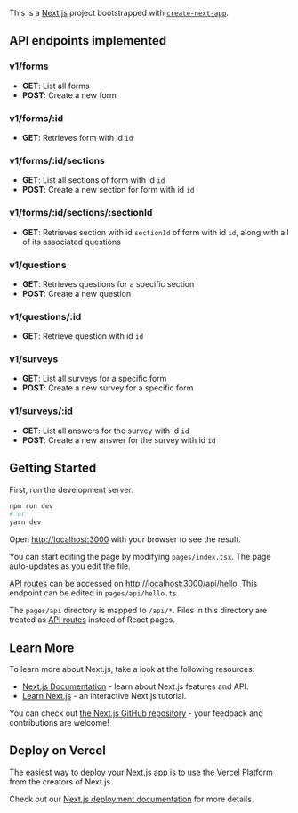 This is a [Next.js](https://nextjs.org/) project bootstrapped with [`create-next-app`](https://github.com/vercel/next.js/tree/canary/packages/create-next-app).

## API endpoints implemented

### v1/forms

- **GET**: List all forms
- **POST**: Create a new form

### v1/forms/:id

- **GET**: Retrieves form with id `id`

### v1/forms/:id/sections

- **GET**: List all sections of form with id `id`
- **POST**: Create a new section for form with id `id`

### v1/forms/:id/sections/:sectionId

- **GET**: Retrieves section with id `sectionId` of form with id `id`, along with all of its associated questions

### v1/questions

- **GET**: Retrieves questions for a specific section
- **POST**: Create a new question

### v1/questions/:id

- **GET**: Retrieve question with id `id`

### v1/surveys

- **GET**: List all surveys for a specific form
- **POST**: Create a new survey for a specific form

### v1/surveys/:id

- **GET**: List all answers for the survey with id `id`
- **POST**: Create a new answer for the survey with id `id`

## Getting Started

First, run the development server:

```bash
npm run dev
# or
yarn dev
```

Open [http://localhost:3000](http://localhost:3000) with your browser to see the result.

You can start editing the page by modifying `pages/index.tsx`. The page auto-updates as you edit the file.

[API routes](https://nextjs.org/docs/api-routes/introduction) can be accessed on [http://localhost:3000/api/hello](http://localhost:3000/api/hello). This endpoint can be edited in `pages/api/hello.ts`.

The `pages/api` directory is mapped to `/api/*`. Files in this directory are treated as [API routes](https://nextjs.org/docs/api-routes/introduction) instead of React pages.

## Learn More

To learn more about Next.js, take a look at the following resources:

- [Next.js Documentation](https://nextjs.org/docs) - learn about Next.js features and API.
- [Learn Next.js](https://nextjs.org/learn) - an interactive Next.js tutorial.

You can check out [the Next.js GitHub repository](https://github.com/vercel/next.js/) - your feedback and contributions are welcome!

## Deploy on Vercel

The easiest way to deploy your Next.js app is to use the [Vercel Platform](https://vercel.com/new?utm_medium=default-template&filter=next.js&utm_source=create-next-app&utm_campaign=create-next-app-readme) from the creators of Next.js.

Check out our [Next.js deployment documentation](https://nextjs.org/docs/deployment) for more details.
